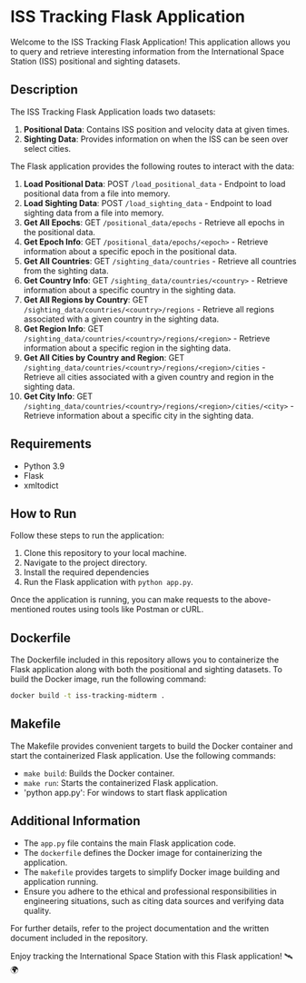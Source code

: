 # ISS Tracking Flask Application

Welcome to the ISS Tracking Flask Application! This application allows you to query and retrieve interesting information from the International Space Station (ISS) positional and sighting datasets. 

## Description

The ISS Tracking Flask Application loads two datasets:
1. **Positional Data**: Contains ISS position and velocity data at given times.
2. **Sighting Data**: Provides information on when the ISS can be seen over select cities.

The Flask application provides the following routes to interact with the data:

1. **Load Positional Data**: POST `/load_positional_data` - Endpoint to load positional data from a file into memory.
2. **Load Sighting Data**: POST `/load_sighting_data` - Endpoint to load sighting data from a file into memory.
3. **Get All Epochs**: GET `/positional_data/epochs` - Retrieve all epochs in the positional data.
4. **Get Epoch Info**: GET `/positional_data/epochs/<epoch>` - Retrieve information about a specific epoch in the positional data.
5. **Get All Countries**: GET `/sighting_data/countries` - Retrieve all countries from the sighting data.
6. **Get Country Info**: GET `/sighting_data/countries/<country>` - Retrieve information about a specific country in the sighting data.
7. **Get All Regions by Country**: GET `/sighting_data/countries/<country>/regions` - Retrieve all regions associated with a given country in the sighting data.
8. **Get Region Info**: GET `/sighting_data/countries/<country>/regions/<region>` - Retrieve information about a specific region in the sighting data.
9. **Get All Cities by Country and Region**: GET `/sighting_data/countries/<country>/regions/<region>/cities` - Retrieve all cities associated with a given country and region in the sighting data.
10. **Get City Info**: GET `/sighting_data/countries/<country>/regions/<region>/cities/<city>` - Retrieve information about a specific city in the sighting data.

## Requirements

- Python 3.9
- Flask
- xmltodict

## How to Run

Follow these steps to run the application:

1. Clone this repository to your local machine.
2. Navigate to the project directory.
3. Install the required dependencies
4. Run the Flask application with `python app.py`.

Once the application is running, you can make requests to the above-mentioned routes using tools like Postman or cURL.

## Dockerfile

The Dockerfile included in this repository allows you to containerize the Flask application along with both the positional and sighting datasets. To build the Docker image, run the following command:

```bash
docker build -t iss-tracking-midterm .
```

## Makefile

The Makefile provides convenient targets to build the Docker container and start the containerized Flask application. Use the following commands:

- `make build`: Builds the Docker container.
- `make run`: Starts the containerized Flask application.
- 'python app.py': For windows to start flask application
## Additional Information

- The `app.py` file contains the main Flask application code.
- The `dockerfile` defines the Docker image for containerizing the application.
- The `makefile` provides targets to simplify Docker image building and application running.
- Ensure you adhere to the ethical and professional responsibilities in engineering situations, such as citing data sources and verifying data quality.

For further details, refer to the project documentation and the written document included in the repository.

Enjoy tracking the International Space Station with this Flask application! 🛰🌍